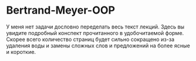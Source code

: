 # Bertrand-Meyer-OOP
У меня нет задачи дословно переделать весь текст лекций. Здесь вы увидите подробный конспект прочитанного в удобочитаемой форме. Скорее всего количество страниц будет сильно сокращено из-за удаления воды и замены сложных слов и предложений на более ясные и короткие.
